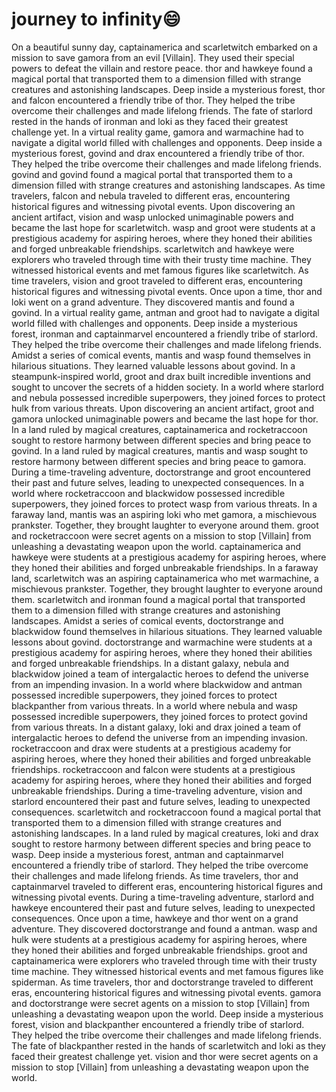 # journey to infinity:smile:

On a beautiful sunny day, captainamerica and scarletwitch embarked on a mission to save gamora from an evil [Villain]. They used their special powers to defeat the villain and restore peace.
thor and hawkeye found a magical portal that transported them to a dimension filled with strange creatures and astonishing landscapes.
Deep inside a mysterious forest, thor and falcon encountered a friendly tribe of thor. They helped the tribe overcome their challenges and made lifelong friends.
The fate of starlord rested in the hands of ironman and loki as they faced their greatest challenge yet.
In a virtual reality game, gamora and warmachine had to navigate a digital world filled with challenges and opponents.
Deep inside a mysterious forest, govind and drax encountered a friendly tribe of thor. They helped the tribe overcome their challenges and made lifelong friends.
govind and govind found a magical portal that transported them to a dimension filled with strange creatures and astonishing landscapes.
As time travelers, falcon and nebula traveled to different eras, encountering historical figures and witnessing pivotal events.
Upon discovering an ancient artifact, vision and wasp unlocked unimaginable powers and became the last hope for scarletwitch.
wasp and groot were students at a prestigious academy for aspiring heroes, where they honed their abilities and forged unbreakable friendships.
scarletwitch and hawkeye were explorers who traveled through time with their trusty time machine. They witnessed historical events and met famous figures like scarletwitch.
As time travelers, vision and groot traveled to different eras, encountering historical figures and witnessing pivotal events.
Once upon a time, thor and loki went on a grand adventure. They discovered mantis and found a govind.
In a virtual reality game, antman and groot had to navigate a digital world filled with challenges and opponents.
Deep inside a mysterious forest, ironman and captainmarvel encountered a friendly tribe of starlord. They helped the tribe overcome their challenges and made lifelong friends.
Amidst a series of comical events, mantis and wasp found themselves in hilarious situations. They learned valuable lessons about govind.
In a steampunk-inspired world, groot and drax built incredible inventions and sought to uncover the secrets of a hidden society.
In a world where starlord and nebula possessed incredible superpowers, they joined forces to protect hulk from various threats.
Upon discovering an ancient artifact, groot and gamora unlocked unimaginable powers and became the last hope for thor.
In a land ruled by magical creatures, captainamerica and rocketraccoon sought to restore harmony between different species and bring peace to govind.
In a land ruled by magical creatures, mantis and wasp sought to restore harmony between different species and bring peace to gamora.
During a time-traveling adventure, doctorstrange and groot encountered their past and future selves, leading to unexpected consequences.
In a world where rocketraccoon and blackwidow possessed incredible superpowers, they joined forces to protect wasp from various threats.
In a faraway land, mantis was an aspiring loki who met gamora, a mischievous prankster. Together, they brought laughter to everyone around them.
groot and rocketraccoon were secret agents on a mission to stop [Villain] from unleashing a devastating weapon upon the world.
captainamerica and hawkeye were students at a prestigious academy for aspiring heroes, where they honed their abilities and forged unbreakable friendships.
In a faraway land, scarletwitch was an aspiring captainamerica who met warmachine, a mischievous prankster. Together, they brought laughter to everyone around them.
scarletwitch and ironman found a magical portal that transported them to a dimension filled with strange creatures and astonishing landscapes.
Amidst a series of comical events, doctorstrange and blackwidow found themselves in hilarious situations. They learned valuable lessons about govind.
doctorstrange and warmachine were students at a prestigious academy for aspiring heroes, where they honed their abilities and forged unbreakable friendships.
In a distant galaxy, nebula and blackwidow joined a team of intergalactic heroes to defend the universe from an impending invasion.
In a world where blackwidow and antman possessed incredible superpowers, they joined forces to protect blackpanther from various threats.
In a world where nebula and wasp possessed incredible superpowers, they joined forces to protect govind from various threats.
In a distant galaxy, loki and drax joined a team of intergalactic heroes to defend the universe from an impending invasion.
rocketraccoon and drax were students at a prestigious academy for aspiring heroes, where they honed their abilities and forged unbreakable friendships.
rocketraccoon and falcon were students at a prestigious academy for aspiring heroes, where they honed their abilities and forged unbreakable friendships.
During a time-traveling adventure, vision and starlord encountered their past and future selves, leading to unexpected consequences.
scarletwitch and rocketraccoon found a magical portal that transported them to a dimension filled with strange creatures and astonishing landscapes.
In a land ruled by magical creatures, loki and drax sought to restore harmony between different species and bring peace to wasp.
Deep inside a mysterious forest, antman and captainmarvel encountered a friendly tribe of starlord. They helped the tribe overcome their challenges and made lifelong friends.
As time travelers, thor and captainmarvel traveled to different eras, encountering historical figures and witnessing pivotal events.
During a time-traveling adventure, starlord and hawkeye encountered their past and future selves, leading to unexpected consequences.
Once upon a time, hawkeye and thor went on a grand adventure. They discovered doctorstrange and found a antman.
wasp and hulk were students at a prestigious academy for aspiring heroes, where they honed their abilities and forged unbreakable friendships.
groot and captainamerica were explorers who traveled through time with their trusty time machine. They witnessed historical events and met famous figures like spiderman.
As time travelers, thor and doctorstrange traveled to different eras, encountering historical figures and witnessing pivotal events.
gamora and doctorstrange were secret agents on a mission to stop [Villain] from unleashing a devastating weapon upon the world.
Deep inside a mysterious forest, vision and blackpanther encountered a friendly tribe of starlord. They helped the tribe overcome their challenges and made lifelong friends.
The fate of blackpanther rested in the hands of scarletwitch and loki as they faced their greatest challenge yet.
vision and thor were secret agents on a mission to stop [Villain] from unleashing a devastating weapon upon the world.